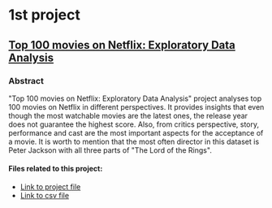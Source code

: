 # 1st project
## [Top 100 movies on Netflix: Exploratory Data Analysis](https://github.com/paukat/Python-projects/blob/main/Netflix%20top%20movies%20analysis.ipynb)

### Abstract
"Top 100 movies on Netflix: Exploratory Data Analysis" project analyses top 100 movies on Netflix in different perspectives. It provides insights that even though the most watchable movies are the latest ones, the release year does not guarantee the highest score. Also, from critics perspective, story, performance and cast are the most important aspects for the acceptance of a movie. It is worth to mention that the most often director in this dataset is Peter Jackson with all three parts of "The Lord of the Rings".


#### Files related to this project:
* [Link to project file](https://github.com/paukat/Python-projects/blob/main/Netflix%20top%20movies%20analysis.ipynb)
* [Link to csv file](https://github.com/paukat/Python-projects/blob/main/100%20Best%20Movies%20on%20Netflix.csv)

